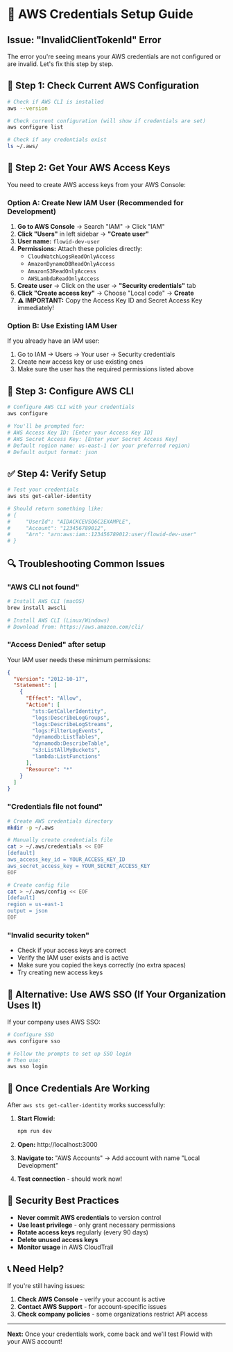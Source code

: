 # 🔐 AWS Credentials Setup Guide

## Issue: "InvalidClientTokenId" Error

The error you're seeing means your AWS credentials are not configured or are invalid. Let's fix this step by step.

## 🎯 Step 1: Check Current AWS Configuration

```bash
# Check if AWS CLI is installed
aws --version

# Check current configuration (will show if credentials are set)
aws configure list

# Check if any credentials exist
ls ~/.aws/
```

## 🔧 Step 2: Get Your AWS Access Keys

You need to create AWS access keys from your AWS Console:

### **Option A: Create New IAM User (Recommended for Development)**

1. **Go to AWS Console** → Search "IAM" → Click "IAM"
2. **Click "Users"** in left sidebar → **"Create user"**
3. **User name:** `flowid-dev-user`
4. **Permissions:** Attach these policies directly:
   - `CloudWatchLogsReadOnlyAccess`
   - `AmazonDynamoDBReadOnlyAccess`
   - `AmazonS3ReadOnlyAccess`
   - `AWSLambdaReadOnlyAccess`
5. **Create user** → Click on the user → **"Security credentials"** tab
6. **Click "Create access key"** → Choose "Local code" → **Create**
7. **⚠️ IMPORTANT:** Copy the Access Key ID and Secret Access Key immediately!

### **Option B: Use Existing IAM User**

If you already have an IAM user:
1. Go to IAM → Users → Your user → Security credentials
2. Create new access key or use existing ones
3. Make sure the user has the required permissions listed above

## 🚀 Step 3: Configure AWS CLI

```bash
# Configure AWS CLI with your credentials
aws configure

# You'll be prompted for:
# AWS Access Key ID: [Enter your Access Key ID]
# AWS Secret Access Key: [Enter your Secret Access Key]
# Default region name: us-east-1 (or your preferred region)
# Default output format: json
```

## ✅ Step 4: Verify Setup

```bash
# Test your credentials
aws sts get-caller-identity

# Should return something like:
# {
#     "UserId": "AIDACKCEVSQ6C2EXAMPLE",
#     "Account": "123456789012",
#     "Arn": "arn:aws:iam::123456789012:user/flowid-dev-user"
# }
```

## 🔍 Troubleshooting Common Issues

### **"AWS CLI not found"**
```bash
# Install AWS CLI (macOS)
brew install awscli

# Install AWS CLI (Linux/Windows)
# Download from: https://aws.amazon.com/cli/
```

### **"Access Denied" after setup**
Your IAM user needs these minimum permissions:
```json
{
  "Version": "2012-10-17",
  "Statement": [
    {
      "Effect": "Allow",
      "Action": [
        "sts:GetCallerIdentity",
        "logs:DescribeLogGroups",
        "logs:DescribeLogStreams",
        "logs:FilterLogEvents",
        "dynamodb:ListTables",
        "dynamodb:DescribeTable",
        "s3:ListAllMyBuckets",
        "lambda:ListFunctions"
      ],
      "Resource": "*"
    }
  ]
}
```

### **"Credentials file not found"**
```bash
# Create AWS credentials directory
mkdir -p ~/.aws

# Manually create credentials file
cat > ~/.aws/credentials << EOF
[default]
aws_access_key_id = YOUR_ACCESS_KEY_ID
aws_secret_access_key = YOUR_SECRET_ACCESS_KEY
EOF

# Create config file
cat > ~/.aws/config << EOF
[default]
region = us-east-1
output = json
EOF
```

### **"Invalid security token"**
- Check if your access keys are correct
- Verify the IAM user exists and is active
- Make sure you copied the keys correctly (no extra spaces)
- Try creating new access keys

## 🔄 Alternative: Use AWS SSO (If Your Organization Uses It)

If your company uses AWS SSO:
```bash
# Configure SSO
aws configure sso

# Follow the prompts to set up SSO login
# Then use:
aws sso login
```

## 🚀 Once Credentials Are Working

After `aws sts get-caller-identity` works successfully:

1. **Start Flowid:**
   ```bash
   npm run dev
   ```

2. **Open:** http://localhost:3000

3. **Navigate to:** "AWS Accounts" → Add account with name "Local Development"

4. **Test connection** - should work now!

## 🔐 Security Best Practices

- **Never commit AWS credentials** to version control
- **Use least privilege** - only grant necessary permissions
- **Rotate access keys** regularly (every 90 days)
- **Delete unused access keys**
- **Monitor usage** in AWS CloudTrail

## 📞 Need Help?

If you're still having issues:
1. **Check AWS Console** - verify your account is active
2. **Contact AWS Support** - for account-specific issues
3. **Check company policies** - some organizations restrict API access

---

**Next:** Once your credentials work, come back and we'll test Flowid with your AWS account!
